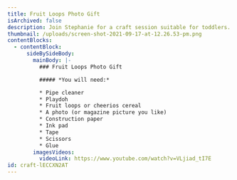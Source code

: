 ```yaml
---
title: Fruit Loops Photo Gift
isArchived: false
description: Join Stephanie for a craft session suitable for toddlers.
thumbnail: /uploads/screen-shot-2021-09-17-at-12.26.53-pm.png
contentBlocks:
  - contentBlock:
      sideBySideBody:
        mainBody: |-
          ### Fruit Loops Photo Gift

          ##### *You will need:* 

          * Pipe cleaner 
          * Playdoh
          * Fruit loops or cheerios cereal
          * A photo (or magazine picture you like)
          * Construction paper
          * Ink pad
          * Tape
          * Scissors
          * Glue
        imagesVideos:
          videoLink: https://www.youtube.com/watch?v=VLjiad_tI7E
id: craft-lECCXN2AT
---
```

